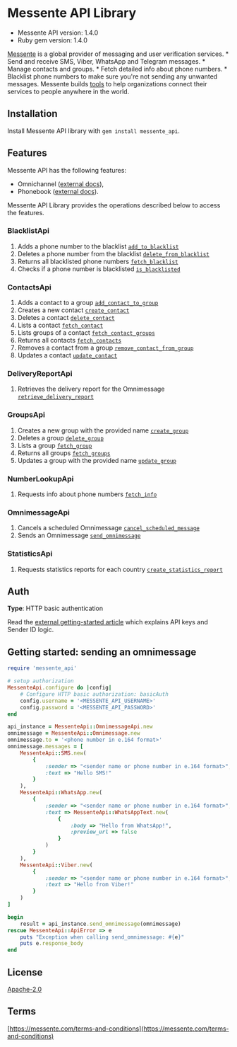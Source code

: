 # Messente API Library

- Messente API version: 1.4.0
- Ruby gem version: 1.4.0

[Messente](https://messente.com) is a global provider of messaging and user verification services.  * Send and receive SMS, Viber, WhatsApp and Telegram messages. * Manage contacts and groups. * Fetch detailed info about phone numbers. * Blacklist phone numbers to make sure you&#39;re not sending any unwanted messages.  Messente builds [tools](https://messente.com/documentation) to help organizations connect their services to people anywhere in the world.

## Installation

Install Messente API library with `gem install messente_api`.

## Features

Messente API has the following features:

- Omnichannel ([external docs](https://messente.com/documentation/omnichannel-api)),
- Phonebook ([external docs](https://messente.com/documentation/phonebook-api)).

Messente API Library provides the operations described below to access the features.

### BlacklistApi

1. Adds a phone number to the blacklist [`add_to_blacklist`](docs/BlacklistApi.md#add_to_blacklist)
1. Deletes a phone number from the blacklist [`delete_from_blacklist`](docs/BlacklistApi.md#delete_from_blacklist)
1. Returns all blacklisted phone numbers [`fetch_blacklist`](docs/BlacklistApi.md#fetch_blacklist)
1. Checks if a phone number is blacklisted [`is_blacklisted`](docs/BlacklistApi.md#is_blacklisted)

### ContactsApi

1. Adds a contact to a group [`add_contact_to_group`](docs/ContactsApi.md#add_contact_to_group)
1. Creates a new contact [`create_contact`](docs/ContactsApi.md#create_contact)
1. Deletes a contact [`delete_contact`](docs/ContactsApi.md#delete_contact)
1. Lists a contact [`fetch_contact`](docs/ContactsApi.md#fetch_contact)
1. Lists groups of a contact [`fetch_contact_groups`](docs/ContactsApi.md#fetch_contact_groups)
1. Returns all contacts [`fetch_contacts`](docs/ContactsApi.md#fetch_contacts)
1. Removes a contact from a group [`remove_contact_from_group`](docs/ContactsApi.md#remove_contact_from_group)
1. Updates a contact [`update_contact`](docs/ContactsApi.md#update_contact)

### DeliveryReportApi

1. Retrieves the delivery report for the Omnimessage [`retrieve_delivery_report`](docs/DeliveryReportApi.md#retrieve_delivery_report)

### GroupsApi

1. Creates a new group with the provided name [`create_group`](docs/GroupsApi.md#create_group)
1. Deletes a group [`delete_group`](docs/GroupsApi.md#delete_group)
1. Lists a group [`fetch_group`](docs/GroupsApi.md#fetch_group)
1. Returns all groups [`fetch_groups`](docs/GroupsApi.md#fetch_groups)
1. Updates a group with the provided name [`update_group`](docs/GroupsApi.md#update_group)

### NumberLookupApi

1. Requests info about phone numbers [`fetch_info`](docs/NumberLookupApi.md#fetch_info)

### OmnimessageApi

1. Cancels a scheduled Omnimessage [`cancel_scheduled_message`](docs/OmnimessageApi.md#cancel_scheduled_message)
1. Sends an Omnimessage [`send_omnimessage`](docs/OmnimessageApi.md#send_omnimessage)

### StatisticsApi

1. Requests statistics reports for each country [`create_statistics_report`](docs/StatisticsApi.md#create_statistics_report)

## Auth

**Type**: HTTP basic authentication

Read the [external getting-started article](https://messente.com/documentation/getting-started) which explains API keys and Sender ID logic.

## Getting started: sending an omnimessage

```ruby
require 'messente_api'

# setup authorization
MessenteApi.configure do |config|
    # Configure HTTP basic authorization: basicAuth
    config.username = '<MESSENTE_API_USERNAME>'
    config.password = '<MESSENTE_API_PASSWORD>'
end

api_instance = MessenteApi::OmnimessageApi.new
omnimessage = MessenteApi::Omnimessage.new
omnimessage.to = '<phone number in e.164 format>'
omnimessage.messages = [
    MessenteApi::SMS.new(
        {
            :sender => "<sender name or phone number in e.164 format>",
            :text => "Hello SMS!"
        }
    ),
    MessenteApi::WhatsApp.new(
        {
            :sender => "<sender name or phone number in e.164 format>",
            :text => MessenteApi::WhatsAppText.new(
                {
                    :body => "Hello from WhatsApp!",
                    :preview_url => false
                }
            )
        }
    ),
    MessenteApi::Viber.new(
        {
            :sender => "<sender name or phone number in e.164 format>",
            :text => "Hello from Viber!"
        }
    )
]

begin
    result = api_instance.send_omnimessage(omnimessage)
rescue MessenteApi::ApiError => e
    puts "Exception when calling send_omnimessage: #{e}"
    puts e.response_body
end

```

## License

[Apache-2.0](http://www.apache.org/licenses/LICENSE-2.0.html)

## Terms

[https://messente.com/terms-and-conditions](https://messente.com/terms-and-conditions)
